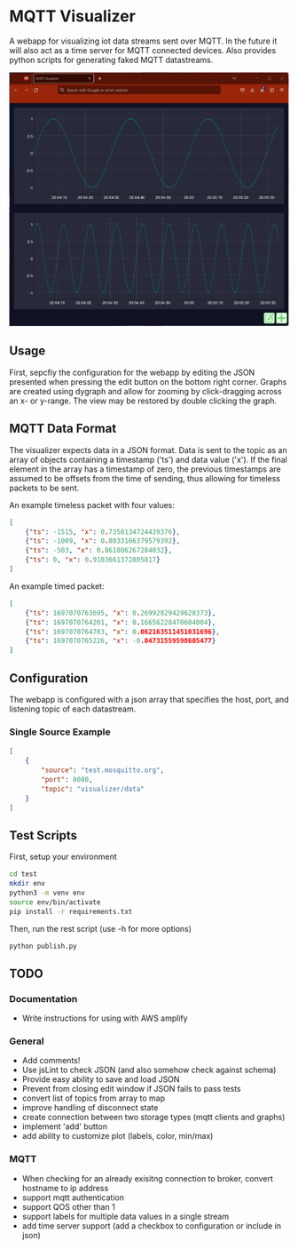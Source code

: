 # MQTT Visualizer
A webapp for visualizing iot data streams sent over MQTT.
In the future it will also act as a time server for MQTT connected devices.
Also provides python scripts for generating faked MQTT datastreams.

![Screenshot](screenshot.png?raw=true)

## Usage
First, sepcfiy the configuration for the webapp by editing the JSON presented when pressing the edit button on the bottom right corner.
Graphs are created using dygraph and allow for zooming by click-dragging across an x- or y-range.
The view may be restored by double clicking the graph. 

## MQTT Data Format

The visualizer expects data in a JSON format. Data is sent to the topic as an array of objects containing a timestamp ('ts') and data value ('x'). If the final element in the array has a timestamp of zero, the previous timestamps are assumed to be offsets from the time of sending, thus allowing for timeless packets to be sent. 

An example timeless packet with four values:
```json
[
    {"ts": -1515, "x": 0.7358134724439376},
    {"ts": -1009, "x": 0.8033166379579392},
    {"ts": -503, "x": 0.861806267284032},
    {"ts": 0, "x": 0.9103661372805817}
]
```

An example timed packet:
```json
[
    {"ts": 1697070763695, "x": 0.26992829429628373}, 
    {"ts": 1697070764201, "x": 0.16656228470604004}, 
    {"ts": 1697070764703, "x": 0.062163511451031696}, 
    {"ts": 1697070765226, "x": -0.04731559598605477}
]
```
## Configuration

The webapp is configured with a json array that specifies the host, port, and listening topic of each datastream.

### Single Source Example

```json
[
    {
        "source": "test.mosquitto.org",
        "port": 8080,
        "topic": "visualizer/data"
    }
]
```

## Test Scripts

First, setup your environment
```bash
cd test
mkdir env
python3 -m venv env
source env/bin/activate
pip install -r requirements.txt
```

Then, run the rest script (use -h for more options)
```bash
python publish.py
```


## TODO

### Documentation
- Write instructions for using with AWS amplify

### General
- Add comments!
- Use jsLint to check JSON (and also somehow check against schema)
- Provide easy ability to save and load JSON
- Prevent from closing edit window if JSON fails to pass tests
- convert list of topics from array to map
- improve handling of disconnect state
- create connection between two storage types (mqtt clients and graphs)
- implement 'add' button
- add ability to customize plot (labels, color, min/max)

### MQTT
- When checking for an already exisitng connection to broker, convert hostname to ip address
- support mqtt authentication
- support QOS other than 1
- support labels for multiple data values in a single stream
- add time server support (add a checkbox to configuration or include in json)